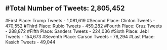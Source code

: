 #Total Number of Tweets: 2,805,452 
---
#First Place: Trump Tweets - 1,081,619
#Second Place: Clinton Tweets - 470,552
#Third Place: Rubio Tweets - 459,282
#Fourth Place: Cruz Tweets - 288,872
#Fifth Place: Sanders Tweets - 224,036
#Sixth Place: Jeb! Tweets - 154,673
#Seventh Place: Carson Tweets - 78,294
#Last Place: Kasich Tweets - 49,044
